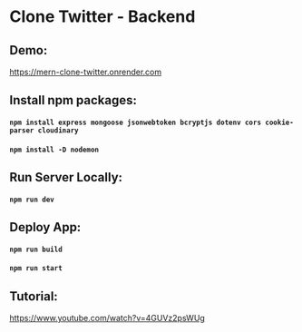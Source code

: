 # Clone Twitter - Backend

## Demo:

https://mern-clone-twitter.onrender.com

## Install npm packages:

#### `npm install express mongoose jsonwebtoken bcryptjs dotenv cors cookie-parser cloudinary`

#### `npm install -D nodemon`

## Run Server Locally:

#### `npm run dev`

## Deploy App:

#### `npm run build`

#### `npm run start`

## Tutorial: 

https://www.youtube.com/watch?v=4GUVz2psWUg
